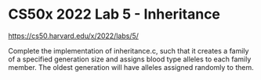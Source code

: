 <h1>CS50x 2022 Lab 5 - Inheritance</h1>

https://cs50.harvard.edu/x/2022/labs/5/

Complete the implementation of inheritance.c, such that it creates a family of a specified generation size and assigns blood type alleles to each family member. The oldest generation will have alleles assigned randomly to them.
